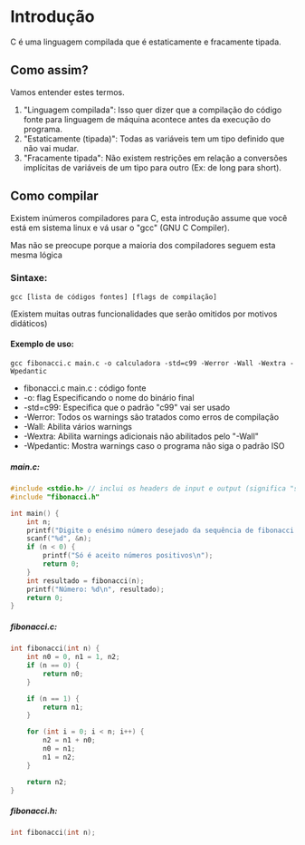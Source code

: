# Introdução
C é uma linguagem compilada que é estaticamente e fracamente tipada.

## Como assim?
Vamos entender estes termos.

1. "Linguagem compilada": Isso quer dizer que a compilação do código fonte para linguagem de máquina acontece antes da execução do programa.
2. "Estaticamente (tipada)": Todas as variáveis tem um tipo definido que não vai mudar.
3. "Fracamente tipada": Não existem restrições em relação a conversões implícitas de variáveis de um tipo para outro (Ex: de long para short).

## Como compilar
Existem inúmeros compiladores para C, esta introdução assume que você está em sistema linux e vá usar o "gcc" (GNU C Compiler).

Mas não se preocupe porque a maioria dos compiladores seguem esta mesma lógica

### Sintaxe:
```
gcc [lista de códigos fontes] [flags de compilação]
```
(Existem muitas outras funcionalidades que serão omitidos por motivos didáticos)

#### Exemplo de uso:

```
gcc fibonacci.c main.c -o calculadora -std=c99 -Werror -Wall -Wextra -Wpedantic
```
- fibonacci.c main.c : código fonte
- -o: flag    Especificando o nome do binário final
- -std=c99:   Especifica que o padrão "c99" vai ser usado
- -Werror:    Todos os warnings são tratados como erros de compilação
- -Wall:      Abilita vários warnings
- -Wextra:    Abilita warnings adicionais não abilitados pelo "-Wall"
- -Wpedantic: Mostra warnings caso o programa não siga o padrão ISO
##### main.c:
```c
#include <stdio.h> // inclui os headers de input e output (significa "standard input-output")
#include "fibonacci.h"

int main() {
    int n;
    printf("Digite o enésimo número desejado da sequência de fibonacci:");
    scanf("%d", &n);
    if (n < 0) {
        printf("Só é aceito números positivos\n");
        return 0;
    }
    int resultado = fibonacci(n);
    printf("Número: %d\n", resultado);
    return 0;
}
```
##### fibonacci.c:
```c
int fibonacci(int n) {
    int n0 = 0, n1 = 1, n2;
    if (n == 0) {
        return n0;
    }

    if (n == 1) {
        return n1;
    }

    for (int i = 0; i < n; i++) {
        n2 = n1 + n0;
        n0 = n1;
        n1 = n2;
    }

    return n2;
}

```
##### fibonacci.h:
```c
int fibonacci(int n);

```

